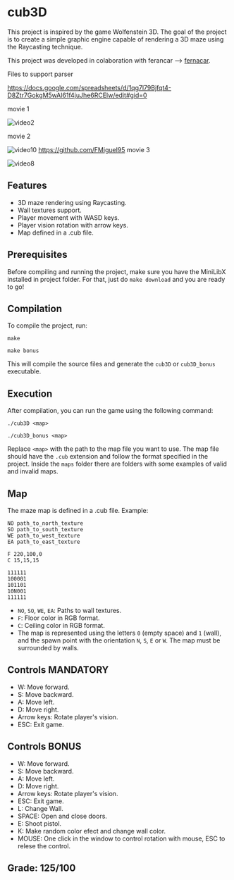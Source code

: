 # cub3D

This project is inspired by the game Wolfenstein 3D. The goal of the project is to create a simple graphic engine capable of rendering a 3D maze using the Raycasting technique.

This project was developed in colaboration with ferancar --> [fernacar](https://github.com/FMiguel95).

Files to support parser

https://docs.google.com/spreadsheets/d/1qg7l79Bjfqt4-D8Ztr7GokgM5wAl61f4juJhe6RCElw/edit#gid=0

movie 1

![video2](https://github.com/krammersf/4cub3D_fred/assets/127677607/7e644a9a-efb2-4133-838c-fedf11aa31f1)

movie 2

![video10](https://github.com/krammersf/4cub3D_fred/assets/127677607/66ce046c-dc95-405f-a8cd-59ca64e4addd)
https://github.com/FMiguel95
movie 3

![video8](https://github.com/krammersf/4cub3D_fred/assets/127677607/dc6c8cd3-d467-4985-aaa1-b0a1f879dc98)


## Features

- 3D maze rendering using Raycasting.
- Wall textures support.
- Player movement with WASD keys.
- Player vision rotation with arrow keys.
- Map defined in a .cub file.

## Prerequisites

Before compiling and running the project, make sure you have the MiniLibX installed in project folder. For that, just do `make download` and you are ready to go!

## Compilation

To compile the project, run:
```shell
make
```
```shell
make bonus
```
This will compile the source files and generate the `cub3D` or `cub3D_bonus` executable.

## Execution
After compilation, you can run the game using the following command:

```shell
./cub3D <map>
```
```shell
./cub3D_bonus <map>
```

Replace `<map>` with the path to the map file you want to use. The map file should have the `.cub` extension and follow the format specified in the project.
Inside the `maps` folder there are folders with some examples of valid and invalid maps.

## Map

The maze map is defined in a .cub file. Example:

```plaintext
NO path_to_north_texture
SO path_to_south_texture
WE path_to_west_texture
EA path_to_east_texture

F 220,100,0
C 15,15,15

111111
100001
101101
10N001
111111
```

- `NO`, `SO`, `WE`, `EA`: Paths to wall textures.
- `F`: Floor color in RGB format.
- `C`: Ceiling color in RGB format.
- The map is represented using the letters `0` (empty space) and `1` (wall), and the spawn point with the orientation `N`, `S`, `E` or `W`. The map must be surrounded by walls.

## Controls MANDATORY

- W: Move forward.
- S: Move backward.
- A: Move left.
- D: Move right.
- Arrow keys: Rotate player's vision.
- ESC: Exit game.

## Controls BONUS

- W: Move forward.
- S: Move backward.
- A: Move left.
- D: Move right.
- Arrow keys: Rotate player's vision.
- ESC: Exit game.
- L: Change Wall.
- SPACE: Open and close doors.
- E: Shoot pistol.
- K: Make random color efect and change wall color. 
- MOUSE: One click in the window to control rotation with mouse, ESC to relese the control.

## Grade: 125/100

